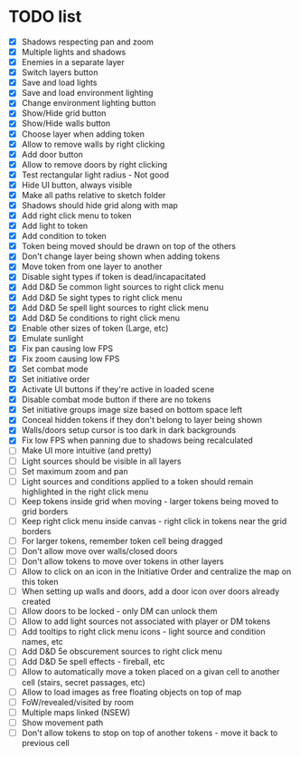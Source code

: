 # TODO list

- [X] Shadows respecting pan and zoom
- [X] Multiple lights and shadows
- [X] Enemies in a separate layer
- [X] Switch layers button
- [X] Save and load lights
- [X] Save and load environment lighting
- [X] Change environment lighting button
- [X] Show/Hide grid button
- [X] Show/Hide walls button
- [X] Choose layer when adding token
- [X] Allow to remove walls by right clicking
- [X] Add door button
- [X] Allow to remove doors by right clicking
- [X] Test rectangular light radius - Not good
- [X] Hide UI button, always visible
- [X] Make all paths relative to sketch folder
- [X] Shadows should hide grid along with map
- [X] Add right click menu to token
- [X] Add light to token
- [X] Add condition to token
- [X] Token being moved should be drawn on top of the others
- [X] Don't change layer being shown when adding tokens
- [X] Move token from one layer to another
- [X] Disable sight types if token is dead/incapacitated
- [X] Add D&D 5e common light sources to right click menu
- [X] Add D&D 5e sight types to right click menu
- [X] Add D&D 5e spell light sources to right click menu
- [X] Add D&D 5e conditions to right click menu
- [X] Enable other sizes of token (Large, etc)
- [X] Emulate sunlight
- [X] Fix pan causing low FPS
- [X] Fix zoom causing low FPS
- [X] Set combat mode
- [X] Set initiative order
- [X] Activate UI buttons if they're active in loaded scene
- [X] Disable combat mode button if there are no tokens
- [X] Set initiative groups image size based on bottom space left
- [X] Conceal hidden tokens if they don't belong to layer being shown
- [X] Walls/doors setup cursor is too dark in dark backgrounds
- [X] Fix low FPS when panning due to shadows being recalculated
- [ ] Make UI more intuitive (and pretty)
- [ ] Light sources should be visible in all layers
- [ ] Set maximum zoom and pan
- [ ] Light sources and conditions applied to a token should remain highlighted in the right click menu
- [ ] Keep tokens inside grid when moving - larger tokens being moved to grid borders
- [ ] Keep right click menu inside canvas - right click in tokens near the grid borders
- [ ] For larger tokens, remember token cell being dragged
- [ ] Don't allow move over walls/closed doors
- [ ] Don't allow tokens to move over tokens in other layers
- [ ] Allow to click on an icon in the Initiative Order and centralize the map on this token
- [ ] When setting up walls and doors, add a door icon over doors already created
- [ ] Allow doors to be locked - only DM can unlock them
- [ ] Allow to add light sources not associated with player or DM tokens
- [ ] Add tooltips to right click menu icons - light source and condition names, etc
- [ ] Add D&D 5e obscurement sources to right click menu
- [ ] Add D&D 5e spell effects - fireball, etc
- [ ] Allow to automatically move a token placed on a givan cell to another cell (stairs, secret passages, etc)
- [ ] Allow to load images as free floating objects on top of map
- [ ] FoW/revealed/visited by room
- [ ] Multiple maps linked (NSEW)
- [ ] Show movement path
- [ ] Don't allow tokens to stop on top of another tokens - move it back to previous cell
